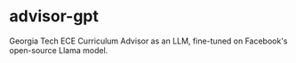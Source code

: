 # advisor-gpt
Georgia Tech ECE Curriculum Advisor as an LLM, fine-tuned on Facebook's open-source Llama model.
